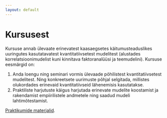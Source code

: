 ```yaml
---
layout: default
---
```


# [](#header-1)Kursusest

Kursuse annab ülevaate erinevatest kaasaegsetes käitumusteaduslikes uuringutes kasutatavatest kvantitatiivsetest mudelitest (alustades korrelatsioonimudelist kuni kinnitava faktoranalüüsi ja teemudelini).
Kursuse eesmärgid on:  

1.	Anda loengu ning seminari vormis ülevaade põhilistest kvantitatiivsetest mudelitest. Ning konkreetsete uurimuste põhjal selgitada, millistes olukordades erinevaid kvantitatiivseid lähenemisis kasutatakse. 
2.	Praktiliste harjutuste käigus harjutada erinevate mudelite koostamist ja rakendamist empiirilistele andmetele ning saadud mudeli lahtimõtestamist.

[Praktikumide materjalid](praktikumid).
